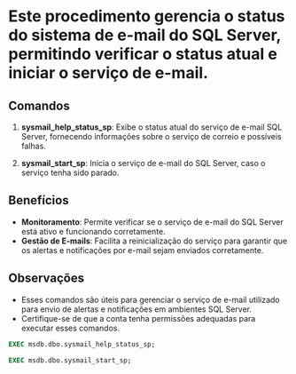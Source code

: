 # Este procedimento gerencia o status do sistema de e-mail do SQL Server, permitindo verificar o status atual e iniciar o serviço de e-mail.

## Comandos

1. **sysmail_help_status_sp**: Exibe o status atual do serviço de e-mail SQL Server, fornecendo informações sobre o serviço de correio e possíveis falhas.

2. **sysmail_start_sp**: Inicia o serviço de e-mail do SQL Server, caso o serviço tenha sido parado.

## Benefícios
- **Monitoramento**: Permite verificar se o serviço de e-mail do SQL Server está ativo e funcionando corretamente.
- **Gestão de E-mails**: Facilita a reinicialização do serviço para garantir que os alertas e notificações por e-mail sejam enviados corretamente.

## Observações
- Esses comandos são úteis para gerenciar o serviço de e-mail utilizado para envio de alertas e notificações em ambientes SQL Server.
- Certifique-se de que a conta tenha permissões adequadas para executar esses comandos.

```SQL
EXEC msdb.dbo.sysmail_help_status_sp;
```

```SQL
EXEC msdb.dbo.sysmail_start_sp;
```